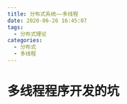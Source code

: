 ```yaml
---
title: 分布式系统——多线程
date: 2020-06-26 16:45:07
tags:
  - 分布式理论
categories:
  - 分布式
  - 多线程
---
```


# 多线程程序开发的坑